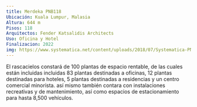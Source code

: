 ```yaml
---
title: Merdeka PNB118
Ubicación: Kuala Lumpur, Malasia
Altura: 644 m
Pisos: 118
Arquitectos: Fender Katsalidis Architects
Uso: Oficina y Hotel
Finalizacion: 2022
img: https://www.systematica.net/content/uploads/2018/07/Systematica-PNB-118-Tower-Render-View-Courtesy-of-PNB-Merdeka.jpg
---
```


El rascacielos constará de 100 plantas de espacio rentable, de las cuales están incluidas incluidas 83 plantas destinadas a oficinas, 12 plantas destinadas para hoteles, 5 plantas destinadas a residencias y un centro comercial minorista. así mismo también contara con instalaciones recreativas y de mantenimiento, así como espacios de estacionamiento para hasta 8,500 vehículos. 
